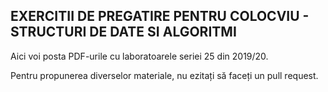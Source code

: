 ## EXERCITII DE PREGATIRE PENTRU COLOCVIU - STRUCTURI DE DATE SI ALGORITMI

Aici voi posta PDF-urile cu laboratoarele seriei 25 din 2019/20.

Pentru propunerea diverselor materiale, nu ezitați să faceți un pull request.